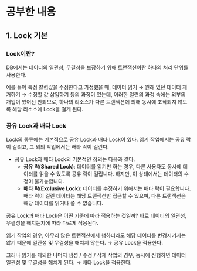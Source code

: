 # 공부한 내용

## 1. Lock 기본

### Lock이란?

DB에서는 데이터의 일관성, 무결성을 보장하기 위해 트랜잭션이란 하나의 처리 단위를 사용한다.

예를 들어 특정 칼럼값을 수정한다고 가정했을 때, 데이터 읽기 → 원래 있던 데이터 제거하기 → 수정할 값 삽입하기 등의 과정이 있는데, 이러한 일련의 과정 속에는 외부의 개입이 있어선 안되므로, 하나의 리소스가 다른 트랜잭션에 의해 동시에 조작되지 않도록 해당 리소스에 Lock을 걸게 된다.

### 공유 Lock과 배타 Lock

Lock의 종류에는 기본적으로 공유 Lock과 배타 Lock이 있다. 읽기 작업에서는 공유 락이 걸리고, 그 외의 작업에서는 배타 락이 걸린다.

- 공유 Lock과 배타 Lock의 기본적인 정의는 다음과 같다.
  - **공유 락(Shared Lock)**: 데이터를 읽기만 하는 경우, 다른 사용자도 동시에 데이터를 읽을 수 있도록 공유 락이 걸립니다. 하지만, 이 상태에서는 데이터의 수정이 불가능합니다.
  - **배타 락(Exclusive Lock)**: 데이터를 수정하기 위해서는 배타 락이 필요합니다. 배타 락이 걸린 데이터는 해당 트랜잭션만 접근할 수 있으며, 다른 트랜잭션은 해당 데이터를 읽거나 쓸 수 없습니다.

공유 Lock과 배타 Lock은 어떤 기준에 따라 적용하는 것일까? 바로 데이터의 일관성, 무결성을 해치는지에 따라 다르게 적용된다.

읽기 작업의 경우, 아무리 많은 트랜잭션에서 행하더라도 해당 데이터를 변경시키지는 않기 때문에 일관성 및 무결성을 해치지 않는다. → 공유 Lock을 적용한다.

그러나 읽기를 제외한 나머지 생성 / 수정 / 삭제 작업의 경우, 동시에 진행하면 데이터 일관성 및 무결성을 해치게 된다. → 배타 Lock을 적용한다.























